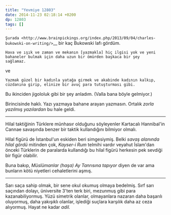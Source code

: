 ```yaml
---
title: "Yevmiye 12803"
date: 2014-11-23 02:18:14 +0200
dp: 12803
tags: []
---
```


`Şurada <http://www.brainpickings.org/index.php/2013/09/04/charles-bukowski-on-writing/>`__
bir kaç Bukowski lafı gördüm.

    Hava ve ışık ve zaman ve mekanın [yazmakla] hiç ilgisi yok ve yeni
    bahaneler bulmak için daha uzun bir ömürden başkaca bir şey
    sağlamaz.

ve

    Yazmak güzel bir kadınla yatağa girmek ve akabinde kadının kalkıp,
    cüzdanına girip, elinize bir avuç para tutuşturması gibi.

Bu ikinciden jigololuk gibi bir şey anladım. (Valla bana böyle
gelmiyor.)

Birincisinde haklı. Yazı yazmaya bahane arayan yazmasın. Ortalık *zorla
yazılmış yazılardan* bu hale geldi.

--------------

Hilal taktiğinin Türklere münhasır olduğunu söyleyenler Kartacalı
Hannibal'in Cannae savaşında benzer bir taktik kullandığını bilmiyor
olmalı.

Hilal figürü de İstanbul'un eskiden beri simgesiymiş. Belki *savaş
alanında hilal gördü* mitinden çok, *Kayser-i Rum* telmihi vardır
veyahut İslam'dan önceki Türklerin de paralarda kullandığı bu hilal
figürü herkesin pek sevdiği bir figür olabilir.

Buna bakıp, *Müslümanlar (haşa) Ay Tanrısına tapıyor* diyen de var ama
bunların kötü niyetleri cehaletlerini aşmış.

--------------

Sarı saça sahip olmak, bir sene okul okumuş olmaya bedelmiş. Sırf sarı
saçından dolayı, üniversite 3'ten terk biri, mezunmuş gibi para
kazanabiliyormuş. Yüzü simetrik olanlar, olmayanlara nazaran daha
başarılı oluyormuş, daha yakışıklı olanlar, işlediği suçlara karşılık
daha az ceza alıyormuş. Hayat ne kadar *adil.*

